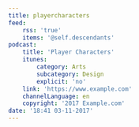 ```yaml
---
title: playercharacters
feed:
    rss: 'true'
    items: '@self.descendants'
podcast:
    title: 'Player Characters'
    itunes:
        category: Arts
        subcategory: Design
        explicit: 'no'
    link: 'https://www.example.com'
    channelLanguage: en
    copyright: '2017 Example.com'
date: '18:41 03-11-2017'
---
```


